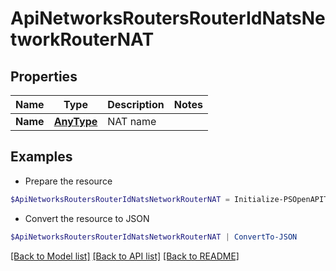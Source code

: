 # ApiNetworksRoutersRouterIdNatsNetworkRouterNAT
## Properties

Name | Type | Description | Notes
------------ | ------------- | ------------- | -------------
**Name** | [**AnyType**](.md) | NAT name | 

## Examples

- Prepare the resource
```powershell
$ApiNetworksRoutersRouterIdNatsNetworkRouterNAT = Initialize-PSOpenAPIToolsApiNetworksRoutersRouterIdNatsNetworkRouterNAT  -Name null
```

- Convert the resource to JSON
```powershell
$ApiNetworksRoutersRouterIdNatsNetworkRouterNAT | ConvertTo-JSON
```

[[Back to Model list]](../README.md#documentation-for-models) [[Back to API list]](../README.md#documentation-for-api-endpoints) [[Back to README]](../README.md)

